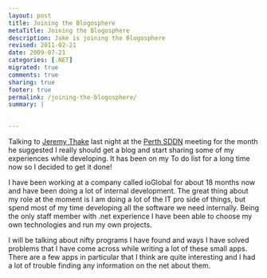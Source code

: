 ```yaml
---
layout: post
title: Joining the Blogosphere
metaTitle: Joining the Blogosphere
description: Jake is joining the Blogosphere
revised: 2011-02-21
date: 2009-07-21
categories: [.NET]
migrated: true
comments: true
sharing: true
footer: true
permalink: /joining-the-blogosphere/
summary: | 
  

---
```

Talking to [Jeremy Thake][1] last night at the [Perth SDDN][2] meeting for the month he suggested I really should get a blog and start sharing some of my experiences while developing. It has been on my To do list for a long time now so I decided to get it done!

I have been working at a company called ioGlobal for about 18 months now and have been doing a lot of internal development. The great thing about my role at the moment is I am doing a lot of the IT pro side of things, but spend most of my time developing all the software we need internally. Being the only staff member with .net experience I have been able to choose my own technologies and run my own projects.

I will be talking about nifty programs I have found and ways I have solved problems that I have come across while writing a lot of these small apps. There are a few apps in particular that I think are quite interesting and I had a lot of trouble finding any information on the net about them.


  [1]: http://wss.made4the.net/
  [2]: http://sddn.org.au/
